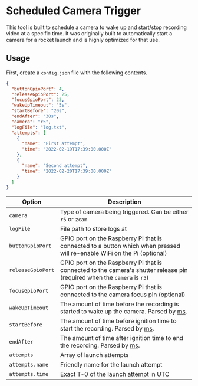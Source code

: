# Scheduled Camera Trigger

This tool is built to schedule a camera to wake up and start/stop recording video at a specific time. It was originally built to automatically start a camera for a rocket launch and is highly optimized for that use.

## Usage

First, create a `config.json` file with the following contents.

```json
{
  "buttonGpioPort": 4,
  "releaseGpioPort": 25,
  "focusGpioPort": 23,
  "wakeUpTimeout": "5s",
  "startBefore": "20s",
  "endAfter": "30s",
  "camera": "r5",
  "logFile": "log.txt",
  "attempts": [
    {
      "name": "First attempt",
      "time": "2022-02-19T17:39:00.000Z"
    },
    {
      "name": "Second attempt",
      "time": "2022-02-20T17:39:00.000Z"
    }
  ]
}
```

| Option            | Description                                                                                                                 |
| ----------------- | --------------------------------------------------------------------------------------------------------------------------- |
| `camera`          | Type of camera being triggered. Can be either `r5` or `zcam`                                                                |
| `logFile`         | File path to store logs at                                                                                                  |
| `buttonGpioPort`  | GPIO port on the Raspberry Pi that is connected to a button which when pressed will re-enable WiFi on the Pi (optional)     |
| `releaseGpioPort` | GPIO port on the Raspberry Pi that is connected to the camera's shutter release pin (required when the `camera` is `r5`)    |
| `focusGpioPort`   | GPIO port on the Raspberry Pi that is connected to the camera focus pin (optional)                                          |
| `wakeUpTimeout`   | The amount of time before the recording is started to wake up the camera. Parsed by [ms](https://www.npmjs.com/package/ms). |
| `startBefore`     | The amount of time before ignition time to start the recording. Parsed by [ms](https://www.npmjs.com/package/ms).           |
| `endAfter`        | The amount of time after ignition time to end the recording. Parsed by [ms](https://www.npmjs.com/package/ms).              |
| `attempts`        | Array of launch attempts                                                                                                    |
| `attempts.name`   | Friendly name for the launch attempt                                                                                        |
| `attempts.time`   | Exact T-0 of the launch attempt in UTC                                                                                      |
